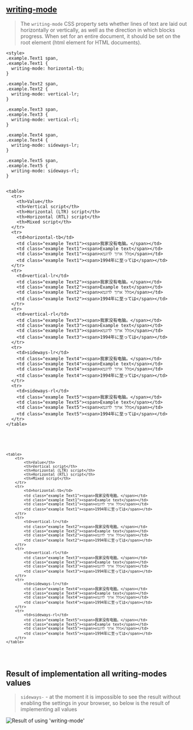 ## [writing-mode](https://developer.mozilla.org/en-US/docs/Web/CSS/writing-mode)

> The `writing-mode` CSS property sets whether lines of text are laid out horizontally or vertically, as well as the direction in which blocks progress. When set for an entire document, it should be set on the root element (html element for HTML documents).

```
<style>
.example.Text1 span,
.example.Text1 {
  writing-mode: horizontal-tb;
}

.example.Text2 span,
.example.Text2 {
  writing-mode: vertical-lr;
}

.example.Text3 span,
.example.Text3 {
  writing-mode: vertical-rl;
}

.example.Text4 span,
.example.Text4 {
  writing-mode: sideways-lr;
}

.example.Text5 span,
.example.Text5 {
  writing-mode: sideways-rl;
}


<table>
  <tr>
    <th>Value</th>
    <th>Vertical script</th>
    <th>Horizontal (LTR) script</th>
    <th>Horizontal (RTL) script</th>
    <th>Mixed script</th>
  </tr>
  <tr>
    <td>horizontal-tb</td>
    <td class="example Text1"><span>我家没有电脑。</span></td>
    <td class="example Text1"><span>Example text</span></td>
    <td class="example Text1"><span>מלל ארוך לדוגמא</span></td>
    <td class="example Text1"><span>1994年に至っては</span></td>
  </tr>
  <tr>
    <td>vertical-lr</td>
    <td class="example Text2"><span>我家没有电脑。</span></td>
    <td class="example Text2"><span>Example text</span></td>
    <td class="example Text2"><span>מלל ארוך לדוגמא</span></td>
    <td class="example Text2"><span>1994年に至っては</span></td>
  </tr>
  <tr>
    <td>vertical-rl</td>
    <td class="example Text3"><span>我家没有电脑。</span></td>
    <td class="example Text3"><span>Example text</span></td>
    <td class="example Text3"><span>מלל ארוך לדוגמא</span></td>
    <td class="example Text3"><span>1994年に至っては</span></td>
  </tr>
  <tr>
    <td>sideways-lr</td>
    <td class="example Text4"><span>我家没有电脑。</span></td>
    <td class="example Text4"><span>Example text</span></td>
    <td class="example Text4"><span>מלל ארוך לדוגמא</span></td>
    <td class="example Text4"><span>1994年に至っては</span></td>
  </tr>
  <tr>
    <td>sideways-rl</td>
    <td class="example Text5"><span>我家没有电脑。</span></td>
    <td class="example Text5"><span>Example text</span></td>
    <td class="example Text5"><span>מלל ארוך לדוגמא</span></td>
    <td class="example Text5"><span>1994年に至っては</span></td>
  </tr>
</table>

```


<pre>
  <code>
      <style>
        .example.Text1 span,
        .example.Text1 {
            writing-mode: horizontal-tb;
        }

        .example.Text2 span,
        .example.Text2 {
            writing-mode: vertical-lr;
        }

        .example.Text3 span,
        .example.Text3 {
            writing-mode: vertical-rl;
        }

        .example.Text4 span,
        .example.Text4 {
            writing-mode: sideways-lr;
        }

        .example.Text5 span,
        .example.Text5 {
            writing-mode: sideways-rl;
        }
    </style>
    <table>
        <tr>
            <th>Value</th>
            <th>Vertical script</th>
            <th>Horizontal (LTR) script</th>
            <th>Horizontal (RTL) script</th>
            <th>Mixed script</th>
        </tr>
        <tr>
            <td>horizontal-tb</td>
            <td class="example Text1"><span>我家没有电脑。</span></td>
            <td class="example Text1"><span>Example text</span></td>
            <td class="example Text1"><span>מלל ארוך לדוגמא</span></td>
            <td class="example Text1"><span>1994年に至っては</span></td>
        </tr>
        <tr>
            <td>vertical-lr</td>
            <td class="example Text2"><span>我家没有电脑。</span></td>
            <td class="example Text2"><span>Example text</span></td>
            <td class="example Text2"><span>מלל ארוך לדוגמא</span></td>
            <td class="example Text2"><span>1994年に至っては</span></td>
        </tr>
        <tr>
            <td>vertical-rl</td>
            <td class="example Text3"><span>我家没有电脑。</span></td>
            <td class="example Text3"><span>Example text</span></td>
            <td class="example Text3"><span>מלל ארוך לדוגמא</span></td>
            <td class="example Text3"><span>1994年に至っては</span></td>
        </tr>
        <tr>
            <td>sideways-lr</td>
            <td class="example Text4"><span>我家没有电脑。</span></td>
            <td class="example Text4"><span>Example text</span></td>
            <td class="example Text4"><span>מלל ארוך לדוגמא</span></td>
            <td class="example Text4"><span>1994年に至っては</span></td>
        </tr>
        <tr>
            <td>sideways-rl</td>
            <td class="example Text5"><span>我家没有电脑。</span></td>
            <td class="example Text5"><span>Example text</span></td>
            <td class="example Text5"><span>מלל ארוך לדוגמא</span></td>
            <td class="example Text5"><span>1994年に至っては</span></td>
        </tr>
    </table>
  </code>
</pre>

## Result of implementation all writing-modes values

> `sideways-` - at the moment it is impossible to see the result without enabling the settings in your browser, so below is the result of implementing all values

![Result of using 'writing-mode'](https://developer.mozilla.org/en-US/docs/Web/CSS/writing-mode/screenshot_2020-02-05_21-04-30.png)
